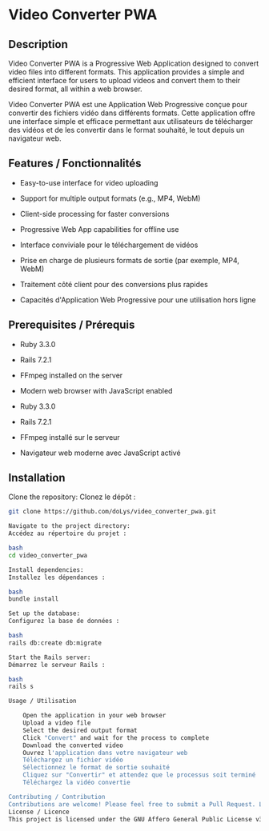 # Video Converter PWA

## Description

Video Converter PWA is a Progressive Web Application designed to convert video files into different formats. This application provides a simple and efficient interface for users to upload videos and convert them to their desired format, all within a web browser.

Video Converter PWA est une Application Web Progressive conçue pour convertir des fichiers vidéo dans différents formats. Cette application offre une interface simple et efficace permettant aux utilisateurs de télécharger des vidéos et de les convertir dans le format souhaité, le tout depuis un navigateur web.

## Features / Fonctionnalités

- Easy-to-use interface for video uploading
- Support for multiple output formats (e.g., MP4, WebM)
- Client-side processing for faster conversions
- Progressive Web App capabilities for offline use

- Interface conviviale pour le téléchargement de vidéos
- Prise en charge de plusieurs formats de sortie (par exemple, MP4, WebM)
- Traitement côté client pour des conversions plus rapides
- Capacités d'Application Web Progressive pour une utilisation hors ligne

## Prerequisites / Prérequis

- Ruby 3.3.0
- Rails 7.2.1
- FFmpeg installed on the server
- Modern web browser with JavaScript enabled

- Ruby 3.3.0
- Rails 7.2.1
- FFmpeg installé sur le serveur
- Navigateur web moderne avec JavaScript activé

## Installation

Clone the repository:
Clonez le dépôt :

```bash
git clone https://github.com/doLys/video_converter_pwa.git

Navigate to the project directory:
Accédez au répertoire du projet :

bash
cd video_converter_pwa

Install dependencies:
Installez les dépendances :

bash
bundle install

Set up the database:
Configurez la base de données :

bash
rails db:create db:migrate

Start the Rails server:
Démarrez le serveur Rails :

bash
rails s

Usage / Utilisation

    Open the application in your web browser
    Upload a video file
    Select the desired output format
    Click "Convert" and wait for the process to complete
    Download the converted video
    Ouvrez l'application dans votre navigateur web
    Téléchargez un fichier vidéo
    Sélectionnez le format de sortie souhaité
    Cliquez sur "Convertir" et attendez que le processus soit terminé
    Téléchargez la vidéo convertie

Contributing / Contribution
Contributions are welcome! Please feel free to submit a Pull Request. Les contributions sont les bienvenues ! N'hésitez pas à soumettre une Pull Request.
License / Licence
This project is licensed under the GNU Affero General Public License v3.0 (AGPL-3.0) - see the LICENSE file for details. Ce projet est sous licence GNU Affero General Public License v3.0 (AGPL-3.0) - voir le fichier LICENSE pour plus de détails.
